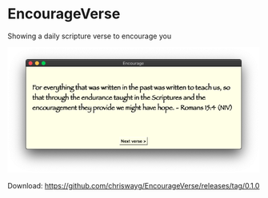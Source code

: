 # EncourageVerse

Showing a daily scripture verse to encourage you

![](https://github.com/chriswayg/EncourageVerse/blob/master/encourage_window_mac.png)

Download:
https://github.com/chriswayg/EncourageVerse/releases/tag/0.1.0

